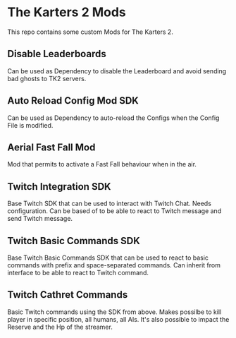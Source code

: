 # The Karters 2 Mods
This repo contains some custom Mods for The Karters 2.

## Disable Leaderboards
Can be used as Dependency to disable the Leaderboard and avoid sending bad ghosts to TK2 servers.

## Auto Reload Config Mod SDK
Can be used as Dependency to auto-reload the Configs when the Config File is modified.

## Aerial Fast Fall Mod
Mod that permits to activate a Fast Fall behaviour when in the air.

## Twitch Integration SDK
Base Twitch SDK that can be used to interact with Twitch Chat. Needs configuration.
Can be based of to be able to react to Twitch message and send Twitch message.

## Twitch Basic Commands SDK
Base Twitch Basic Commands SDK that can be used to react to basic commands with prefix and space-separated commands.
Can inherit from interface to be able to react to Twitch command.

## Twitch Cathret Commands
Basic Twitch commands using the SDK from above. Makes possilbe to kill player in specific position, all humans, all AIs. It's also possible to impact the Reserve and the Hp of the streamer.

